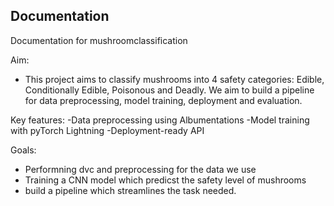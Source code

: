 ## Documentation

Documentation for mushroomclassification

Aim:
* This project aims to classify mushrooms into 4 safety categories: Edible, Conditionally Edible, Poisonous and Deadly. We aim to build a pipeline for data preprocessing, model training, deployment and evaluation. 
 
Key features:
-Data preprocessing using Albumentations
-Model training with pyTorch Lightning
-Deployment-ready API

Goals:
- Performning dvc and preprocessing for the data we use
- Training a CNN model which predicst the safety level of mushrooms
- build a pipeline which streamlines the task needed.


